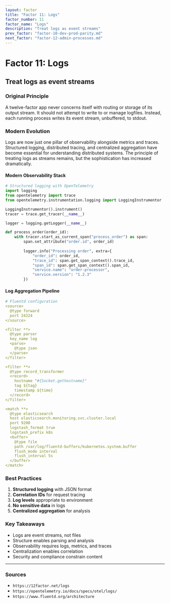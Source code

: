 ```yaml
---
layout: factor
title: "Factor 11: Logs"
factor_number: 11
factor_name: "Logs"
description: "Treat logs as event streams"
prev_factor: "factor-10-dev-prod-parity.md"
next_factor: "factor-12-admin-processes.md"
---
```


# Factor 11: Logs

## Treat logs as event streams

### Original Principle

A twelve-factor app never concerns itself with routing or storage of its output stream. It should not attempt to write to or manage logfiles. Instead, each running process writes its event stream, unbuffered, to stdout.

### Modern Evolution

Logs are now just one pillar of observability alongside metrics and traces. Structured logging, distributed tracing, and centralized aggregation have become essential for understanding distributed systems. The principle of treating logs as streams remains, but the sophistication has increased dramatically.

#### Modern Observability Stack

```python
# Structured logging with OpenTelemetry
import logging
from opentelemetry import trace
from opentelemetry.instrumentation.logging import LoggingInstrumentor

LoggingInstrumentor().instrument()
tracer = trace.get_tracer(__name__)

logger = logging.getLogger(__name__)

def process_order(order_id):
    with tracer.start_as_current_span("process_order") as span:
        span.set_attribute("order.id", order_id)
        
        logger.info("Processing order", extra={
            "order_id": order_id,
            "trace_id": span.get_span_context().trace_id,
            "span_id": span.get_span_context().span_id,
            "service.name": "order-processor",
            "service.version": "1.2.3"
        })
```

#### Log Aggregation Pipeline

```yaml
# Fluentd configuration
<source>
  @type forward
  port 24224
</source>

<filter **>
  @type parser
  key_name log
  <parse>
    @type json
  </parse>
</filter>

<filter **>
  @type record_transformer
  <record>
    hostname "#{Socket.gethostname}"
    tag ${tag}
    timestamp ${time}
  </record>
</filter>

<match **>
  @type elasticsearch
  host elasticsearch.monitoring.svc.cluster.local
  port 9200
  logstash_format true
  logstash_prefix k8s
  <buffer>
    @type file
    path /var/log/fluentd-buffers/kubernetes.system.buffer
    flush_mode interval
    flush_interval 5s
  </buffer>
</match>
```

### Best Practices

1. **Structured logging** with JSON format
2. **Correlation IDs** for request tracing
3. **Log levels** appropriate to environment
4. **No sensitive data** in logs
5. **Centralized aggregation** for analysis

### Key Takeaways

- Logs are event streams, not files
- Structure enables parsing and analysis
- Observability requires logs, metrics, and traces
- Centralization enables correlation
- Security and compliance constrain content

---

### Sources

- `https://12factor.net/logs`
- `https://opentelemetry.io/docs/specs/otel/logs/`
- `https://www.fluentd.org/architecture`
